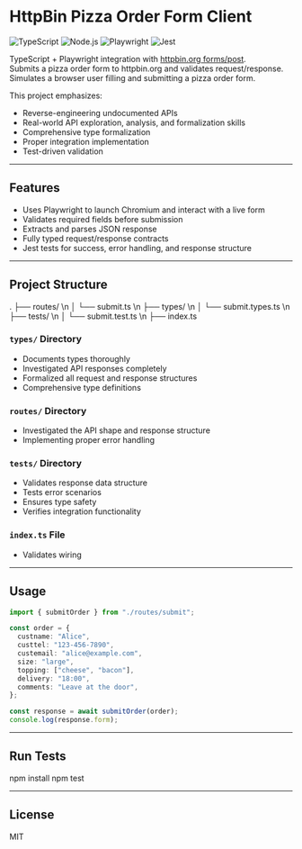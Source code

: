 # HttpBin Pizza Order Form Client
![TypeScript](https://img.shields.io/badge/TypeScript-deepskyblue)
![Node.js](https://img.shields.io/badge/Node.js-green)
![Playwright](https://img.shields.io/badge/Play-wright-red?labelColor=green)
![Jest](https://img.shields.io/badge/Jest-maroon)

TypeScript + Playwright integration with [httpbin.org forms/post](https://httpbin.org/forms/post).  
Submits a pizza order form to httpbin.org and validates request/response. Simulates a browser user filling and submitting a pizza order form.

This project emphasizes:

- Reverse-engineering undocumented APIs
- Real-world API exploration, analysis, and formalization skills
- Comprehensive type formalization
- Proper integration implementation
- Test-driven validation

---

## Features

- Uses Playwright to launch Chromium and interact with a live form
- Validates required fields before submission
- Extracts and parses JSON response
- Fully typed request/response contracts
- Jest tests for success, error handling, and response structure

---

## Project Structure

.
├── routes/ \n
│ └── submit.ts \n
├── types/ \n
│ └── submit.types.ts \n
├── tests/ \n
│ └── submit.test.ts \n
├── index.ts

### `types/` Directory

- Documents types thoroughly
- Investigated API responses completely
- Formalized all request and response structures
- Comprehensive type definitions

### `routes/` Directory

- Investigated the API shape and response structure
- Implementing proper error handling

### `tests/` Directory

- Validates response data structure
- Tests error scenarios
- Ensures type safety
- Verifies integration functionality

### `index.ts` File

- Validates wiring

---

## Usage

```ts
import { submitOrder } from "./routes/submit";

const order = {
  custname: "Alice",
  custtel: "123-456-7890",
  custemail: "alice@example.com",
  size: "large",
  topping: ["cheese", "bacon"],
  delivery: "18:00",
  comments: "Leave at the door",
};

const response = await submitOrder(order);
console.log(response.form);
```

---

## Run Tests

npm install
npm test

---

## License

MIT
